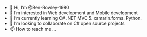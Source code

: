 - 👋 Hi, I’m @Ben-Rowley-1980
- 👀 I’m interested in Web development and Mobile development
- 🌱 I’m currently learning C# .NET MVC 5. xamarin.forms. Python. 
- 💞️ I’m looking to collaborate on C# open source projects
- 📫 How to reach me ...

<!---
Ben-Rowley-1980/Ben-Rowley-1980 is a ✨ special ✨ repository because its `README.md` (this file) appears on your GitHub profile.
You can click the Preview link to take a look at your changes.
--->
